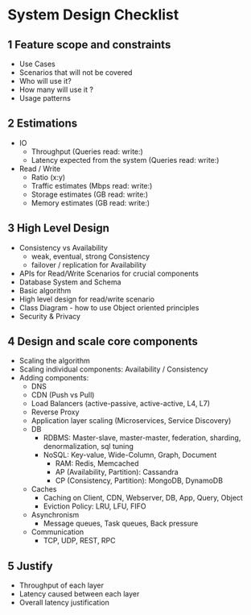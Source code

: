 # System Design Checklist

## 1 Feature scope and constraints

* Use Cases
* Scenarios that will not be covered
* Who will use it?
* How many will use it ?
* Usage patterns

## 2 Estimations

* IO
  * Throughput (Queries read:  write:)
  * Latency expected from the system (Queries read:  write:)
* Read / Write
  * Ratio (x:y)
  * Traffic estimates (Mbps read:  write:)
  * Storage estimates (GB read:  write:)
  * Memory estimates  (GB read:  write:)

## 3 High Level Design

* Consistency vs Availability
  * weak, eventual, strong Consistency
  * failover / replication for Availability
* APIs for Read/Write Scenarios for crucial components
* Database System and Schema
* Basic algorithm
* High level design for read/write scenario
* Class Diagram - how to use Object oriented principles
* Security & Privacy

## 4 Design and scale core components

* Scaling the algorithm
* Scaling individual components: Availability / Consistency
* Adding components:
  * DNS
  * CDN (Push vs Pull)
  * Load Balancers (active-passive, active-active, L4, L7)
  * Reverse Proxy
  * Application layer scaling (Microservices, Service Discovery)
  * DB
    * RDBMS: Master-slave, master-master, federation, sharding, denormalization, sql tuning
    * NoSQL: Key-value, Wide-Column, Graph, Document
      * RAM: Redis, Memcached
      * AP (Availability, Partition): Cassandra
      * CP (Consistency, Partition): MongoDB, DynamoDB
  * Caches
    * Caching on Client, CDN, Webserver, DB, App, Query, Object
    * Eviction Policy: LRU, LFU, FIFO
  * Asynchronism
    * Message queues, Task queues, Back pressure
  * Communication
    * TCP, UDP, REST, RPC

## 5 Justify

* Throughput of each layer
* Latency caused between each layer
* Overall latency justification
